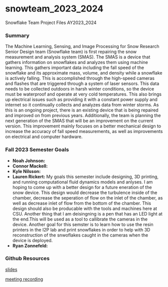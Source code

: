 # snowteam_2023_2024
Snowflake Team Project Files AY2023_2024

### Summary
  The Machine Learning, Sensing, and Image Processing for Snow Research Senior Design team (Snowflake team) is first repairing the snow measurement and analysis system (SMAS). The SMAS is a device that gathers information on snowflakes and analyzes them using machine learning. This gathers important data including the fall speed of the snowflake and its approximate mass, volume, and density while a snowflake is actively falling. This is accomplished through the high-speed cameras and flashes that are triggered through a system of laser sensors. This data needs to be collected outdoors in harsh winter conditions, so the device must be waterproof and operate at very cold temperatures. This also brings up electrical issues such as providing it with a constant power supply and internet so it continually collects and analyzes data from winter storms. As this is an ongoing project, there is an existing device that is being repaired and improved on from previous years. Additionally, the team is planning the next generation of the SMAS that will be an improvement on the current version. This improvement mainly focuses on a better mechanical design to increase the accuracy of fall speed measurements, as well as improvements on electrical and computer hardware.

### Fall 2023 Semester Goals
- **Noah Johnson:**
- **Connor Mackell:**
- **Kyle Nilsson:**
- **Lauren Rickert:** My goals this semester include designing, 3D printing, and running computational fluid dynamics models and anlyses. I am hoping to come up with a better design for a future eneration of the snow device. This design would decrease the turbulence inside of the chamber, decrease the seperation of flow on the inlet of the chamber, as well as decrease inlet of flow from the bottom of the chamber. This design should also be producable with the tools and machines here at CSU. Another thing that I am deisingning is a pen that has an LED light at the end.This will be used as a tool to callibrate the cameras in the device. Another goal for this semster is to learn how to use the resin printers in the I2P lab and print snowflakes in order to help with 3D reconstruction of the snwoflakes caught in the cameras when the device is deployed. 
- **Ryan Zonnefeld:** 

### Github Resources
[slides](https://docs.google.com/presentation/d/1HG5fEbkIR5e4xt7H8ZSW351dlRXp_NinHjw-bwELlns/edit?usp=sharing)

[meeting recording](https://drive.google.com/file/d/1aQnVjBFZ8f4g6_dN77DBQdKdTyLpH9qw/view?usp=drive_link)
